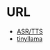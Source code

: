 
# URL 
- [ASR/TTS](https://colab.research.google.com/drive/1ub2W5eSefhMbP0aHt6CCq5epoKGktCkA?usp=sharing)
- [tinyllama](https://colab.research.google.com/drive/1xgnnbnO8fVeKeTtT8MiAXVkM2yNRAB1X?usp=sharing) 

